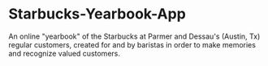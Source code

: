 # Starbucks-Yearbook-App
An online "yearbook" of the Starbucks at Parmer and Dessau's (Austin, Tx) regular customers, created for and by baristas in order to make memories and recognize valued customers. 
